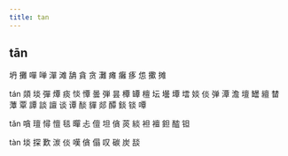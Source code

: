 ```yaml
---
title: tan
---
```


## tān
坍
攤
嘽
啴
潬
滩
舑
貪
贪
灘
瘫
癱
痑
怹
擹
摊

tán
顃
埮
彈
燂
痰
惔
憛
曇
弾
昙
橝
罈
檀
坛
壜
墰
墵
婒
倓
弹
潭
澹
壇
罎
繵
榃
藫
覃
譚
談
譠
谈
谭
醈
貚
郯
醰
錟
锬
嘾























tǎn
嗿
璮
憳
憻
毯
暺
忐
儃
坦
僋
菼
緂
袒
襢
鉭
醓
钽












tàn
埮
探
歎
湠
倓
嘆
僋
傝
叹
碳
炭
舕
